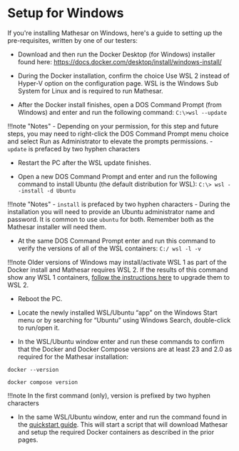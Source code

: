 # Setup for Windows

If you're installing Mathesar on Windows, here's a guide to setting up the pre-requisites, written by one of our testers:

- Download and then run the Docker Desktop (for Windows) installer found here:
https://docs.docker.com/desktop/install/windows-install/

- During the Docker installation, confirm the choice Use WSL 2 instead of Hyper-V option on the configuration page.  WSL is the Windows Sub System for Linux and is required to run Mathesar.

- After the Docker install finishes, open a DOS Command Prompt (from Windows) and enter and run the following command:
`C:\>wsl --update`

!!!note "Notes"
    - Depending on your permission, for this step and future steps, you may need to right-click the DOS Command Prompt menu choice and select Run as Administrator to elevate the prompts permissions.
    - `update` is prefaced by two hyphen characters

- Restart the PC after the WSL update finishes.

- Open a new DOS Command Prompt and enter and run the following command to install Ubuntu (the default distribution for WSL): `C:\> wsl --install -d Ubuntu`

!!!note "Notes"
    - `install` is prefaced by two hyphen characters
    - During the installation you will need to provide an Ubuntu administrator name and password.  It is common to use `ubuntu` for both. Remember both as the Mathesar installer will need them. 

- At the same DOS Command Prompt enter and run this command to verify the versions of all of the WSL containers:
`C:/ wsl -l -v`

!!!note
    Older versions of Windows may install/activate WSL 1 as part of the Docker install and Mathesar requires WSL 2.  If the results of this command show any WSL 1 containers, [follow the instructions here](https://learn.microsoft.com/en-us/windows/wsl/install#upgrade-version-from-wsl-1-to-wsl-2) to upgrade them to WSL 2.

- Reboot the PC.

- Locate the newly installed WSL/Ubuntu “app” on the Windows Start menu or by searching for “Ubuntu” using Windows Search, double-click to run/open it. 

- In the WSL/Ubuntu window enter and run these commands to confirm that the Docker and Docker Compose versions are at least 23 and 2.0 as required for the Mathesar installation:

`docker --version`

`docker compose version`

!!!note
    In the first command (only), version is prefixed by two hyphen characters

- In the same WSL/Ubuntu window, enter and run the command found in the [quickstart guide](./quickstart.md). This will start a script that will download Mathesar and setup the required Docker containers as described in the prior pages.

